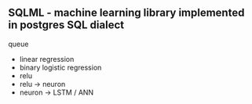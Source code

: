 SQLML - machine learning library implemented in postgres SQL dialect
---


queue
- linear regression
- binary logistic regression
- relu
- relu -> neuron
- neuron -> LSTM / ANN
